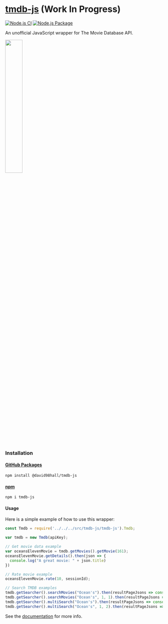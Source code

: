 # [tmdb-js](https://github.com/david98hall/tmdb-js) (Work In Progress)
[![Node.js CI](https://github.com/david98hall/tmdb-js/workflows/Node.js%20CI/badge.svg)](https://github.com/david98hall/tmdb-js/actions?query=workflow%3A%22Node.js+CI%22)
[![Node.js Package](https://github.com/david98hall/tmdb-js/workflows/Node.js%20Package/badge.svg)](https://github.com/david98hall/tmdb-js/actions?query=workflow%3A%22Node.js+Package%22)

An unofficial JavaScript wrapper for The Movie Database API.

[<img src="https://www.themoviedb.org/assets/2/v4/logos/v2/blue_long_2-9665a76b1ae401a510ec1e0ca40ddcb3b0cfe45f1d51b77a308fea0845885648.svg" width="33%">](https://www.themoviedb.org/)

### Installation

#### [GitHub Packages](https://github.com/david98hall/tmdb-js/packages/303001)
```
npm install @david98hall/tmdb-js
```

#### [npm](https://www.npmjs.com/package/tmdb-js)
```
npm i tmdb-js
```

#### Usage
Here is a simple example of how to use this wrapper:
```javascript
const Tmdb = require('../../../src/tmdb-js/tmdb-js').Tmdb;

var tmdb = new Tmdb(apiKey);

// Get movie data example
var oceansElevenMovie = tmdb.getMovies().getMovie(161);
oceansElevenMovie.getDetails().then(json => {
  console.log("A great movie: " + json.title)
})

// Rate movie example
oceansElevenMovie.rate(10, sessionId);

// Search TMDB examples
tmdb.getSearcher().searchMovies("Ocean's").then(resultPageJsons => console.log(resultPageJsons.length));
tmdb.getSearcher().searchMovies("Ocean's", 1, 1).then(resultPageJsons => console.log(resultPageJsons.length));
tmdb.getSearcher().multiSearch("Ocean's").then(resultPageJsons => console.log(resultPageJsons.length));
tmdb.getSearcher().multiSearch("Ocean's", 1, 2).then(resultPageJsons => console.log(resultPageJsons.length));
```

See the [documentation](https://david98hall.github.io/tmdb-js/) for more info.
